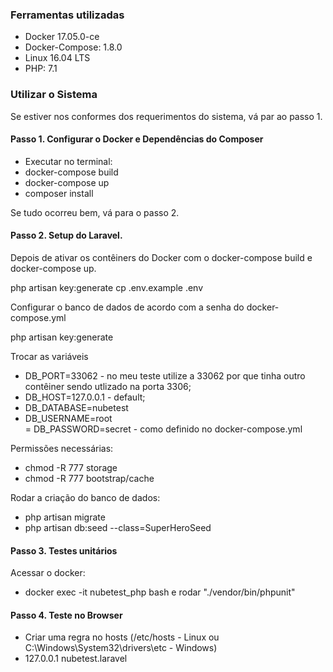 ### Ferramentas utilizadas
- Docker 17.05.0-ce
- Docker-Compose: 1.8.0 
- Linux 16.04 LTS
- PHP: 7.1

### Utilizar o Sistema
Se estiver nos conformes dos requerimentos do sistema, vá par ao passo 1.

#### Passo 1. Configurar o Docker e Dependências do Composer
- Executar no terminal:
- docker-compose build
- docker-compose up
- composer install

Se tudo ocorreu bem, vá para o passo 2.

#### Passo 2. Setup do Laravel.
Depois de ativar  os contêiners do Docker com o docker-compose build e docker-compose up.

php artisan key:generate
cp .env.example .env

Configurar o banco de dados de acordo com a senha do docker-compose.yml <br />

php artisan key:generate <br />

Trocar as variáveis
- DB_PORT=33062 - no meu teste utilize a 33062 por que tinha outro contêiner sendo utlizado na porta 3306; <br />
- DB_HOST=127.0.0.1 - default; <br />
- DB_DATABASE=nubetest <br />
- DB_USERNAME=root <br />
= DB_PASSWORD=secret - como definido no docker-compose.yml 

Permissões necessárias: 
- chmod -R 777 storage
- chmod -R 777 bootstrap/cache

Rodar a criação do banco de dados:
- php artisan migrate
- php artisan db:seed --class=SuperHeroSeed

#### Passo 3. Testes unitários
Acessar o docker:
- docker exec -it nubetest_php bash e rodar "./vendor/bin/phpunit" 

#### Passo 4. Teste no Browser
- Criar uma regra no hosts (/etc/hosts - Linux ou C:\Windows\System32\drivers\etc - Windows)
- 127.0.0.1 nubetest.laravel

  

